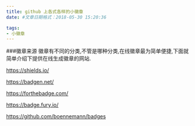 ```yaml
---
title: github 上各式各样的小徽章
date: #文章日期格式：2018-05-30 15:20:36

tags: 
- 小徽章
---
```


###徽章来源
徽章有不同的分类,不管是哪种分类,在线徽章最为简单便捷,下面就简单介绍下提供在线生成徽章的网站.

https://shields.io/

https://badgen.net/

https://forthebadge.com/

https://badge.fury.io/

https://github.com/boennemann/badges
